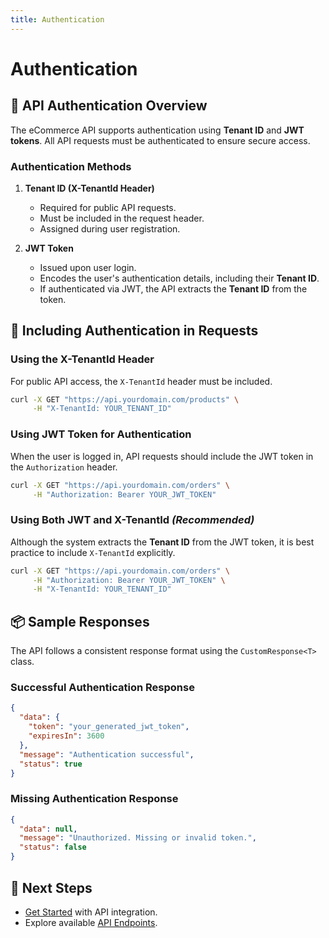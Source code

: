 ```yaml
---
title: Authentication
---
```


# Authentication

## 🔐 API Authentication Overview
The eCommerce API supports authentication using **Tenant ID** and **JWT tokens**. All API requests must be authenticated to ensure secure access.

### **Authentication Methods**
1. **Tenant ID (X-TenantId Header)**
   - Required for public API requests.
   - Must be included in the request header.
   - Assigned during user registration.

2. **JWT Token**
   - Issued upon user login.
   - Encodes the user's authentication details, including their **Tenant ID**.
   - If authenticated via JWT, the API extracts the **Tenant ID** from the token.

## 📌 Including Authentication in Requests
### **Using the X-TenantId Header**
For public API access, the `X-TenantId` header must be included.
```bash
curl -X GET "https://api.yourdomain.com/products" \
     -H "X-TenantId: YOUR_TENANT_ID"
```

### **Using JWT Token for Authentication**
When the user is logged in, API requests should include the JWT token in the `Authorization` header.
```bash
curl -X GET "https://api.yourdomain.com/orders" \
     -H "Authorization: Bearer YOUR_JWT_TOKEN"
```

### **Using Both JWT and X-TenantId** *(Recommended)*
Although the system extracts the **Tenant ID** from the JWT token, it is best practice to include `X-TenantId` explicitly.
```bash
curl -X GET "https://api.yourdomain.com/orders" \
     -H "Authorization: Bearer YOUR_JWT_TOKEN" \
     -H "X-TenantId: YOUR_TENANT_ID"
```

## 📦 Sample Responses
The API follows a consistent response format using the `CustomResponse<T>` class.

### **Successful Authentication Response**
```json
{
  "data": {
    "token": "your_generated_jwt_token",
    "expiresIn": 3600
  },
  "message": "Authentication successful",
  "status": true
}
```

### **Missing Authentication Response**
```json
{
  "data": null,
  "message": "Unauthorized. Missing or invalid token.",
  "status": false
}
```

## 🔗 Next Steps
- [Get Started](get-started.md) with API integration.
- Explore available [API Endpoints](api-endpoints/README.md).
